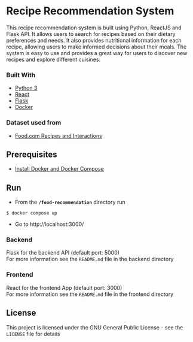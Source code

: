 # Recipe Recommendation System
This recipe recommendation system is built using Python, ReactJS and Flask API. It allows users to search for recipes based on their dietary preferences and needs. It also provides nutritional information for each recipe, allowing users to make informed decisions about their meals. The system is easy to use and provides a great way for users to discover new recipes and explore different cuisines.

### Built With

* [Python 3](https://www.python.org/)
* [React](https://reactjs.org/)
* [Flask](http://flask.pocoo.org/)
* [Docker](https://www.docker.com/)

### Dataset used from
- [Food.com Recipes and Interactions](https://www.kaggle.com/datasets/shuyangli94/food-com-recipes-and-user-interactions)

## Prerequisites
- [Install Docker and Docker Compose](https://docs.docker.com/compose/install/)

## Run
*   From the **`/food-recommendation`** directory run
```
$ docker compose up
```
*   Go to 
http://localhost:3000/

### Backend

Flask for the backend API (default port: 5000)  
For more information see the `README.md` file in the backend directory

### Frontend

React for the frontend App (default port: 3000)  
For more information see the `README.md` file in the frontend directory



## License
This project is licensed under the GNU General Public License - see the `LICENSE` file for details
